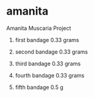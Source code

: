 # amanita
Amanita Muscaria Project


1. first bandage 0.33 grams
2. second bandage 0.33 grams
3. third bandage 0.33 grams
4. fourth bandage 0.33 grams

5. fifth bandage 0.5 g